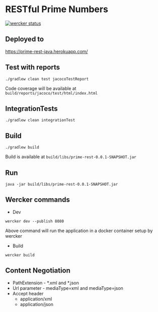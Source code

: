 # RESTful Prime Numbers

[![wercker status](https://app.wercker.com/status/b0a50c914a0d1575a3f63ef1869b32e7/s/master "wercker status")](https://app.wercker.com/project/byKey/b0a50c914a0d1575a3f63ef1869b32e7)

## Deployed to

https://prime-rest-java.herokuapp.com/

## Test with reports
```
./gradlew clean test jacocoTestReport
```

Code coverage will be available at  `build/reports/jacoco/test/html/index.html`

## IntegrationTests
```
./gradlew clean integrationTest
```

## Build
```
./gradlew build
```

Build is available at `build/libs/prime-rest-0.0.1-SNAPSHOT.jar`

## Run

```
java -jar build/libs/prime-rest-0.0.1-SNAPSHOT.jar
```

## Wercker commands

* Dev
```
wercker dev --publish 8080
```
Above command will run the application in a docker container setup by wercker

* Build
```
wercker build
```

## Content Negotiation

- PathExtension - *.xml and *.json
- Url parameter - mediaType=xml and mediaType=json
- Accept header
    - application/xml
    - application/json

